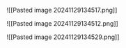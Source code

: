 
![[Pasted image 20241129134517.png]]

![[Pasted image 20241129134512.png]]


![[Pasted image 20241129134529.png]]
